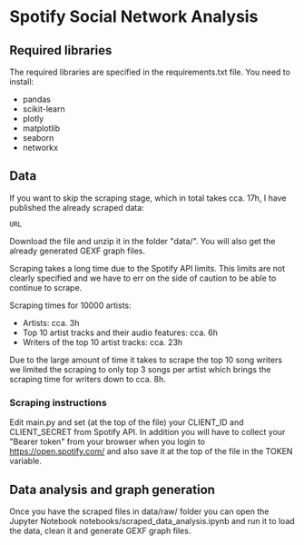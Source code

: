 # Spotify Social Network Analysis

## Required libraries

The required libraries are specified in the requirements.txt file. You need to install:

- pandas
- scikit-learn
- plotly
- matplotlib
- seaborn
- networkx

## Data

If you want to skip the scraping stage, which in total takes cca. 17h, I have published 
the already scraped data:

    URL
    
Download the file and unzip it in the folder "data/". You will also get the already generated GEXF graph files.
 
Scraping takes a long time due to the Spotify API limits. This limits are not clearly specified and we 
have to err on the side of caution to be able to continue to scrape.

Scraping times for 10000 artists:

- Artists: cca. 3h
- Top 10 artist tracks and their audio features: cca. 6h
- Writers of the top 10 artist tracks: cca. 23h

Due to the large amount of time it takes to scrape the top 10 song writers we limited the scraping to 
only top 3 songs per artist which brings the scraping time for writers down to cca. 8h.

### Scraping instructions

Edit main.py and set (at the top of the file) your CLIENT_ID and CLIENT_SECRET from Spotify API. In addition 
you will have to collect your "Bearer token" from your browser when you login to https://open.spotify.com/ and
also save it at the top of the file in the TOKEN variable.

## Data analysis and graph generation

Once you have the scraped files in data/raw/ folder you can open the Jupyter Notebook
notebooks/scraped_data_analysis.ipynb and run it to load the data, clean it and generate GEXF graph files.
